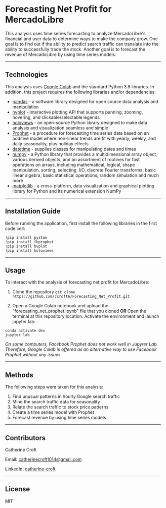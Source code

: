 # Forecasting Net Profit for MercadoLibre
This analysis uses time series forecasting to analyze MercadoLibre's financial and user data to determine ways to make the company grow. One goal is to find out if the ability to predict search traffic can translate into the ability to successfully trade the stock. Another goal is to forecast the revenue of MercadoLibre by using time series models. 

---

## Technologies 
This analysis uses [Google Colab](https://colab.research.google.com/?utm_source=scs-index) and the standard Python 3.8 libraries. In addition, this project requires the following libraries and/or dependencies: 

* [pandas](https://pandas.pydata.org/) - a software library designed for open source data analysis and manipulation
* [hvplot](https://hvplot.holoviz.org/) - interactive plotting API that supports panning, zooming, hovering, and clickable/selectable legends
* [holoviews](https://holoviews.org/) - an open-source Python library designed to make data analysis and visualization seamless and simple
* [Prophet](https://facebook.github.io/prophet/) - a procedure for forecasting time series data based on an additive model where non-linear trends are fit with yearly, weekly, and daily seasonality, plus holiday effects
* [datetime](https://docs.python.org/3/library/datetime.html) - supplies classes for manipulating dates and times
* [numpy](https://numpy.org/) - a Python library that provides a multidimensional array object, various derived objects, and an assortment of routines for fast operations on arrays, including mathematical, logical, shape manipulation, sorting, selecting, I/O, discrete Fourier transforms, basic linear algebra, basic statistical operations, random simulation and much more
* [matplotlib](https://matplotlib.org/) - a cross-platform, data visualization and graphical plotting library for Python and its numerical extension NumPy

---

## Installation Guide

Before running the application, first install the following libraries in the first code cell:
```
!pip install pystan
!pip install fbprophet
!pip install hvplot
!pip install holoviews
```

---

## Usage
To interact with the analysis of forecasting net profit for MercadoLibre:
1. Clone the repository
`git clone https://github.com/ccroft6/Forecasting_Net_Profit.git`

2. Open a Google Colab notebook and upload the "forecasting_net_prophet.ipynb" file that you cloned 
**OR** 
Open the terminal at this repository location. Activate the environment and launch jupyter lab:
```
conda activate dev
jupyter lab 
```
*On some computers, Facebook Prophet does not work well in Jupyter Lab. Therefore, Google Colab is offered as an alternative way to use Facebook Prophet without any issues.*

---

## Methods
The following steps were taken for this analysis:
1. Find unusual patterns in hourly Google search traffic
2. Mine the search traffic data for seasonality
3. Relate the search traffic to stock price patterns
4. Create a time series model with Prophet
5. Forecast revenue by using time series models

---

## Contributors
Catherine Croft

Email: catherinecroft1014@gmail.com

LinkedIn: [catherine-croft](https://www.linkedin.com/in/catherine-croft-4715481aa/)

---

## License 
MIT


